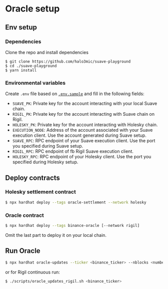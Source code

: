 # Oracle setup


## Env setup 
### Dependencies
Clone the repo and install dependencies
```
$ git clone https://github.com/halo3mic/suave-playground
$ cd ./suave-playground
$ yarn install
```

### Environmental variables

Create `.env` file based on [`.env.sample`](./.env.sample) and fill in the following fields:
* `SUAVE_PK`: Private key for the account interacting with your local Suave chain.
* `RIGIL_PK`: Private key for the account interacting with Suave chain on Rigil.
* `HOLESKY_PK`: Private key for the account interacting with Holesky chain.
* `EXECUTION_NODE`: Address of the account associated with your Suave execution client. Use the account generated during Suave setup.
* `SUAVE_RPC`: RPC endpoint of your Suave execution client. Use the port you specified during Suave setup.
* `RIGIL_RPC`: RPC endpoint of fb Rigil Suave execution client.
* `HOLESKY_RPC`: RPC endpoint of your Holesky client. Use the port you specified during Holesky setup.

## Deploy contracts

### Holesky settlement contract
```bash
$ npx hardhat deploy --tags oracle-settlement --network holesky
```

### Oracle contract
```bash
$ npx hardhat deploy --tags binance-oracle [--network rigil]
```
Omit the last part to deploy it on your local chain.

## Run Oracle
```bash 
$ npx hardhat oracle-updates --ticker <binance_ticker> --nblocks <number_of_blocks> --network <suave/rigil>
```

or for Rigil continuous run:

```bash 
$ ./scripts/oracle_updates_rigil.sh <binance_ticker>
```

